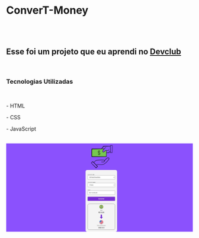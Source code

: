 <h1>ConverT-Money</h1>
<br>
<br>
<h2>Esse foi um projeto que eu aprendi no <a href="https://rodolfomori.com.br/deviclub"> Devclub</a></h2>
<br>
<h3>Tecnologias Utilizadas</h3>
<br>
<P>- HTML</P>
<P>- CSS</P>
<p>- JavaScript</p>
<br>
<img src="https://raw.githubusercontent.com/philippebonfati/Meu-Primeiro-Projeto-Git/e9671393e5952d3c3a244581f700beca8e905ced/CSS/Projeto-JavaScript/assess/foto-CONVERSOR.jpeg">
